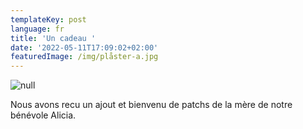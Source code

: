 ```yaml
---
templateKey: post
language: fr
title: 'Un cadeau '
date: '2022-05-11T17:09:02+02:00'
featuredImage: /img/plåster-a.jpg
---
```

![null](/img/plåster-a.jpg)

Nous avons recu un ajout et bienvenu de patchs de la mère de notre bénévole Alicia.
